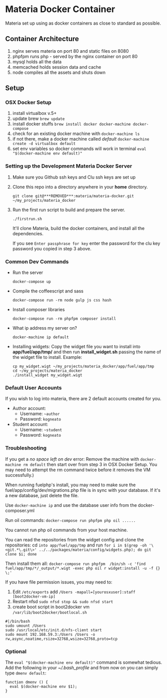 # Materia Docker Container

Materia set up using as docker containers as close to standard as possible.

## Container Architecture

 1. nginx serves materia on port 80 and static files on 8080
 3. phpfpm runs php - served by the nginx container on port 80
 4. mysql holds all the data
 5. memcached holds session data and cache
 6. node compiles all the assets and shuts down

## Setup

###  OSX Docker Setup
1. install virtualbox v.5+
2. update brew `brew update`
3. install docker stuffs `brew install docker docker-machine docker-compose`
4. check for an existing docker machine with `docker-machine ls`
4. if not there, make a docker machine called *default* `docker-machine create -d virtualbox default`
5. set env variables so docker commands will work in terminal `eval "$(docker-machine env default)"`

### Setting up the Development Materia Docker Server

1. Make sure you Github ssh keys and Clu ssh keys are set up

2. Clone this repo into a directory anywhere in your **home** directory.
	```
	git clone git@***REMOVED***:materia/materia-docker.git ~/my_projects/materia_docker
	```

3. Run the first run script to build and prepare the server.

	```
	./firstrun.sh
	```
	It'll clone Materia, build the docker containers, and install all the dependencies.

	If you see `Enter passphrase for key` enter the password for the clu key password you copied in step 3 above.

### Common Dev Commands

* Run the server
	```
	docker-compose up
	```
* Compile the coffeescript and sass
	```
	docker-compose run -rm node gulp js css hash
	```
* Install composer libraries
	```
	docker-compose run -rm phpfpm composer install
	```
* What ip address my server on?
	```
	docker-machine ip default
	```
* Installing widgets: Copy the widget file you want to install into **app/fuel/app/tmp/** and then run **install_widget.sh** passing the name of the widget file to install. Example:
   
    ```
    cp my_widget.wigt ~/my_projects/materia_docker/app/fuel/app/tmp
    cd ~/my_projects/materia_docker
    ./install_widget my_widget.wigt
    ```

### Default User Accounts

If you wish to log into materia, there are 2 default accounts created for you.

* Author account:
	* Username: `~author`
	* Password: `kogneato`
* Student account:
	* Username: `~student`
	* Password: `kogneato`

### Troubleshooting

If you get a *no space left on dev* error: Remove the machine with `docker-machine rm default` then start over from step 3 in OSX Docker Setup. You may need to attempt the rm command twice before it removes the VM successfully.)

When running fuelphp's install, you may need to make sure the fuel/app/config/dev/migrations.php file is in sync with your database.  If it's a new database, just delete the file.

Use `docker-machine ip` and use the database user info from the docker-composer.yml

Run oil commands: `docker-compose run phpfpm php oil ......`

You cannot run php oil commands from your host machine.

You can read the repositories from the widget config and clone the repositories:
cd `into app/fuel/app/tmp` and run `for i in $(grep -oh '\<git.*\.git\>' ../../packages/materia/config/widgets.php); do git clone $i; done`

Then install them all: `docker-compose run phpfpm  /bin/sh -c 'find fuel/app/tmp/*/_output/*.wigt -exec php oil r widget:install -u -f {} \;'`


If you have file permission issues, you may need to:

1. Edit `/etc/exports` add `/Users -mapall=[yourosxuser]:staff [boot2docker-vm-ip]`
2. Restart nfsd `sudo nfsd stop && sudo nfsd start`
3. create boot script in boot2docker vm `/var/lib/boot2docker/bootlocal.sh`
```
#|/bin/bash
sudo umount /Users
sudo /usr/local/etc/init.d/nfs-client start
sudo mount 192.168.59.3:/Users /Users -o rw,async,noatime,rsize=32768,wsize=32768,proto=tcp
```

### Optional

The `eval "$(docker-machine env default)"` command is somewhat tedious. Add the following in your *~/.bash_profile* and from now on you can simply type `dmenv default`:

```
function dmenv () {
  eval $(docker-machine env $1);
}
```